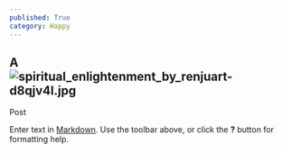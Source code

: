 ```yaml
---
published: True
category: Happy
---
```

## A ![spiritual_enlightenment_by_renjuart-d8qjv4l.jpg]({{site.baseurl}}/_posts/spiritual_enlightenment_by_renjuart-d8qjv4l.jpg)
 Post

Enter text in [Markdown](http://daringfireball.net/projects/markdown/). Use the toolbar above, or click the **?** button for formatting help.

